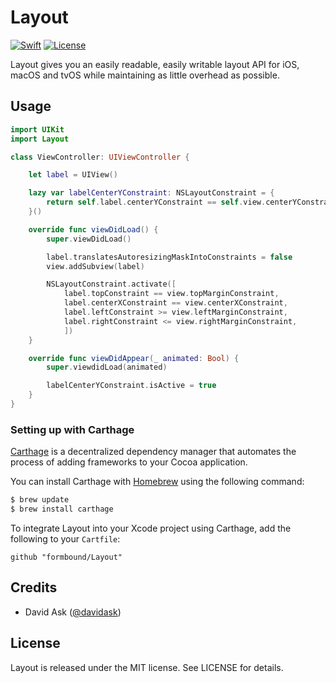 Layout
========
<a href="https://swift.org"><img src="https://img.shields.io/badge/Swift-3.0.2-orange.svg?style=flat" alt="Swift" /></a>
<a href="https://tldrlegal.com/license/mit-license"><img src="https://img.shields.io/badge/License-MIT-blue.svg?style=flat" alt="License" /></a>

Layout gives you an easily readable, easily writable layout API for iOS, macOS and tvOS while maintaining as little overhead as possible.


## Usage

```swift
import UIKit
import Layout

class ViewController: UIViewController {

    let label = UIView()

    lazy var labelCenterYConstraint: NSLayoutConstraint = {
        return self.label.centerYConstraint == self.view.centerYConstraint
    }()

    override func viewDidLoad() {
        super.viewDidLoad()

        label.translatesAutoresizingMaskIntoConstraints = false
        view.addSubview(label)

        NSLayoutConstraint.activate([
            label.topConstraint == view.topMarginConstraint,
            label.centerXConstraint == view.centerXConstraint,
            label.leftConstraint >= view.leftMarginConstraint,
            label.rightConstraint <= view.rightMarginConstraint,
            ])
    }

    override func viewDidAppear(_ animated: Bool) {
        super.viewdidLoad(animated)

        labelCenterYConstraint.isActive = true
    }
}
```

### Setting up with Carthage

[Carthage](https://github.com/Carthage/Carthage) is a decentralized dependency manager that automates the process of adding frameworks to your Cocoa application.

You can install Carthage with [Homebrew](http://brew.sh/) using the following command:

```bash
$ brew update
$ brew install carthage
```

To integrate Layout into your Xcode project using Carthage, add the following to your `Cartfile`:

```
github "formbound/Layout"
```

## Credits

- David Ask ([@davidask](https://github.com/davidask))

## License

Layout is released under the MIT license. See LICENSE for details.
